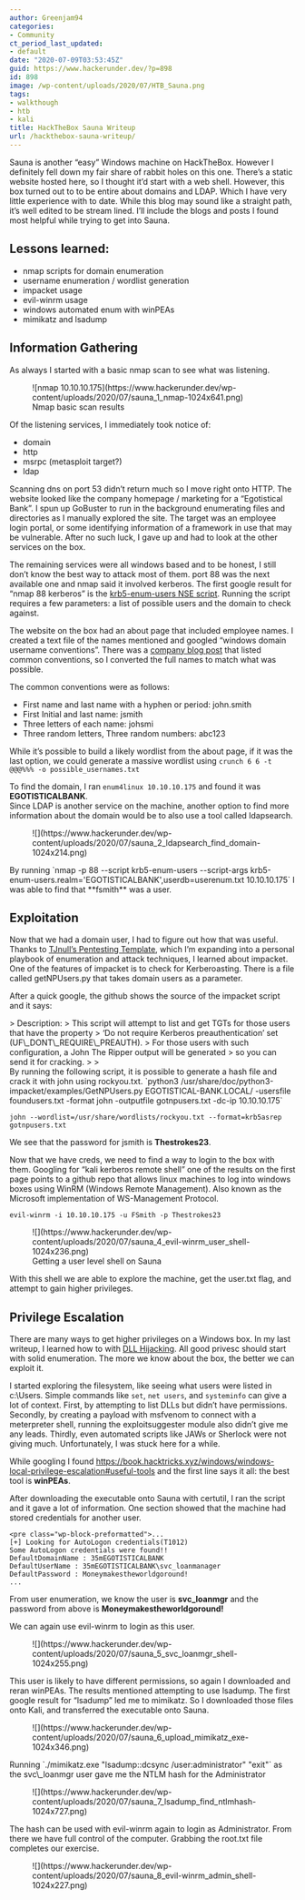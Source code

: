 ```yaml
---
author: Greenjam94
categories:
- Community
ct_period_last_updated:
- default
date: "2020-07-09T03:53:45Z"
guid: https://www.hackerunder.dev/?p=898
id: 898
image: /wp-content/uploads/2020/07/HTB_Sauna.png
tags:
- walkthough
- htb
- kali
title: HackTheBox Sauna Writeup
url: /hackthebox-sauna-writeup/
---
```


Sauna is another “easy” Windows machine on HackTheBox. However I definitely fell down my fair share of rabbit holes on this one. There’s a static website hosted here, so I thought it’d start with a web shell. However, this box turned out to to be entire about domains and LDAP. Which I have very little experience with to date. While this blog may sound like a straight path, it’s well edited to be stream lined. I’ll include the blogs and posts I found most helpful while trying to get into Sauna.

## Lessons learned:

- nmap scripts for domain enumeration
- username enumeration / wordlist generation
- impacket usage
- evil-winrm usage
- windows automated enum with winPEAs
- mimikatz and lsadump

## Information Gathering

As always I started with a basic nmap scan to see what was listening.

<figure class="wp-block-image size-large">![nmap 10.10.10.175](https://www.hackerunder.dev/wp-content/uploads/2020/07/sauna_1_nmap-1024x641.png)<figcaption>Nmap basic scan results</figcaption></figure>Of the listening services, I immediately took notice of:

- domain
- http
- msrpc (metasploit target?)
- ldap

Scanning dns on port 53 didn’t return much so I move right onto HTTP. The website looked like the company homepage / marketing for a “Egotistical Bank”. I spun up GoBuster to run in the background enumerating files and directories as I manually explored the site. The target was an employee login portal, or some identifying information of a framework in use that may be vulnerable. After no such luck, I gave up and had to look at the other services on the box.

The remaining services were all windows based and to be honest, I still don’t know the best way to attack most of them. port 88 was the next available one and nmap said it involved kerberos. The first google result for “nmap 88 kerberos” is the [krb5-enum-users NSE script](https://nmap.org/nsedoc/scripts/krb5-enum-users.html). Running the script requires a few parameters: a list of possible users and the domain to check against.

The website on the box had an about page that included employee names. I created a text file of the names mentioned and googled “windows domain username conventions”. There was a [company blog post](https://activedirectorypro.com/active-directory-user-naming-convention/) that listed common conventions, so I converted the full names to match what was possible.

The common conventions were as follows:

- First name and last name with a hyphen or period: john.smith
- First Initial and last name: jsmith
- Three letters of each name: johsmi
- Three random letters, Three random numbers: abc123

While it’s possible to build a likely wordlist from the about page, if it was the last option, we could generate a massive wordlist using `crunch 6 6 -t @@@%%% -o possible_usernames.txt`

To find the domain, I ran `enum4linux 10.10.10.175` and found it was **EGOTISTICALBANK**.  
Since LDAP is another service on the machine, another option to find more information about the domain would be to also use a tool called ldapsearch.

<figure class="wp-block-image size-large">![](https://www.hackerunder.dev/wp-content/uploads/2020/07/sauna_2_ldapsearch_find_domain-1024x214.png)</figure>By running `nmap -p 88 --script krb5-enum-users --script-args krb5-enum-users.realm='EGOTISTICALBANK',userdb=userenum.txt 10.10.10.175` I was able to find that **fsmith** was a user.

## Exploitation

Now that we had a domain user, I had to figure out how that was useful. Thanks to [TJnull’s Pentesting Template](https://github.com/tjnull/TJ-JPT), which I’m expanding into a personal playbook of enumeration and attack techniques, I learned about impacket. One of the features of impacket is to check for Kerberoasting. There is a file called getNPUsers.py that takes domain users as a parameter.  
  
After a quick google, the github shows the source of the impacket script and it says:

<div class="wp-container-6233af706166e wp-block-group"><div class="wp-block-group__inner-container">> Description:  
> This script will attempt to list and get TGTs for those users that have the property  
> ‘Do not require Kerberos preauthentication’ set (UF\_DONT\_REQUIRE\_PREAUTH).  
> For those users with such configuration, a John The Ripper output will be generated  
> so you can send it for cracking.
> 
> <cite><https://github.com/SecureAuthCorp/impacket/blob/master/examples/GetNPUsers.py></cite>

</div></div>By running the following script, it is possible to generate a hash file and crack it with john using rockyou.txt.  
`python3 /usr/share/doc/python3-impacket/examples/GetNPUsers.py EGOTISTICAL-BANK.LOCAL/ -usersfile foundusers.txt -format john -outputfile gotnpusers.txt -dc-ip 10.10.10.175`  
  
`john --wordlist=/usr/share/wordlists/rockyou.txt --format=krb5asrep gotnpusers.txt`

We see that the password for jsmith is **Thestrokes23**.

Now that we have creds, we need to find a way to login to the box with them. Googling for “kali kerberos remote shell” one of the results on the first page points to a github repo that allows linux machines to log into windows boxes using WinRM (Windows Remote Management). Also known as the Microsoft implementation of WS-Management Protocol.

`evil-winrm -i 10.10.10.175 -u FSmith -p Thestrokes23`

<figure class="wp-block-image size-large">![](https://www.hackerunder.dev/wp-content/uploads/2020/07/sauna_4_evil-winrm_user_shell-1024x236.png)<figcaption>Getting a user level shell on Sauna</figcaption></figure>With this shell we are able to explore the machine, get the user.txt flag, and attempt to gain higher privileges.

## Privilege Escalation

There are many ways to get higher privileges on a Windows box. In my last writeup, I learned how to with [DLL Hijacking](https://www.hackerunder.dev/hackthebox-remote-writeup/). All good privesc should start with solid enumeration. The more we know about the box, the better we can exploit it.

I started exploring the filesystem, like seeing what users were listed in c:\\Users. Simple commands like `set`, `net users`, and `systeminfo` can give a lot of context. First, by attempting to list DLLs but didn’t have permissions. Secondly, by creating a payload with msfvenom to connect with a meterpreter shell, running the exploitsuggester module also didn’t give me any leads. Thirdly, even automated scripts like JAWs or Sherlock were not giving much. Unfortunately, I was stuck here for a while.

While googling I found <https://book.hacktricks.xyz/windows/windows-local-privilege-escalation#useful-tools> and the first line says it all: the best tool is **winPEAs**.

After downloading the executable onto Sauna with certutil, I ran the script and it gave a lot of information. One section showed that the machine had stored credentials for another user.

```
<pre class="wp-block-preformatted">...
[+] Looking for AutoLogon credentials(T1012)
Some AutoLogon credentials were found!!
DefaultDomainName : 35mEGOTISTICALBANK
DefaultUserName : 35mEGOTISTICALBANK\svc_loanmanager
DefaultPassword : Moneymakestheworldgoround!
...
```

From user enumeration, we know the user is **svc\_loanmgr** and the password from above is **Moneymakestheworldgoround!**

We can again use evil-winrm to login as this user.

<figure class="wp-block-image size-large">![](https://www.hackerunder.dev/wp-content/uploads/2020/07/sauna_5_svc_loanmgr_shell-1024x255.png)</figure>This user is likely to have different permissions, so again I downloaded and reran winPEAs. The results mentioned attempting to use lsadump. The first google result for “lsadump” led me to mimikatz. So I downloaded those files onto Kali, and transferred the executable onto Sauna.

<figure class="wp-block-image size-large">![](https://www.hackerunder.dev/wp-content/uploads/2020/07/sauna_6_upload_mimikatz_exe-1024x346.png)</figure>Running `./mimikatz.exe "lsadump::dcsync /user:administrator" "exit"` as the svc\_loanmgr user gave me the NTLM hash for the Administrator

<figure class="wp-block-image size-large">![](https://www.hackerunder.dev/wp-content/uploads/2020/07/sauna_7_lsadump_find_ntlmhash-1024x727.png)</figure>The hash can be used with evil-winrm again to login as Administrator. From there we have full control of the computer. Grabbing the root.txt file completes our exercise.

<figure class="wp-block-image size-large">![](https://www.hackerunder.dev/wp-content/uploads/2020/07/sauna_8_evil-winrm_admin_shell-1024x227.png)</figure>